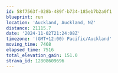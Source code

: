 ```yaml
---
id: 58f7563f-028b-489f-b734-185eb7b2a0f1
blueprint: run
location: 'Auckland, Auckland, NZ'
distance: 21115.7
date: '2024-11-02T21:24:08Z'
timezone: '(GMT+12:00) Pacific/Auckland'
moving_time: 7468
elapsed_time: 7516
total_elevation_gain: 151.0
strava_id: 12808609696
---
```

